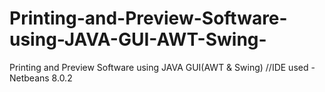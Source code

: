 # Printing-and-Preview-Software-using-JAVA-GUI-AWT-Swing-
Printing and Preview Software using JAVA GUI(AWT &amp; Swing) //IDE used -Netbeans 8.0.2
